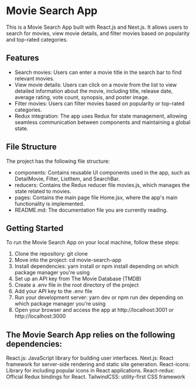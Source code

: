 # Movie Search App

This is a Movie Search App built with React.js and Next.js. It allows users to search for movies, view movie details, and filter movies based on popularity and top-rated categories.

## Features

- Search movies: Users can enter a movie title in the search bar to find relevant movies.
- View movie details: Users can click on a movie from the list to view detailed information about the movie, including title, release date, average rating, vote count, synopsis, and poster image.
- Filter movies: Users can filter movies based on popularity or top-rated categories.
- Redux integration: The app uses Redux for state management, allowing seamless communication between components and maintaining a global state.

## File Structure

The project has the following file structure:

- components: Contains reusable UI components used in the app, such as DetailMovie, Filter, ListItem, and SearchBar.
- reducers: Contains the Redux reducer file movies.js, which manages the state related to movies.
- pages: Contains the main page file Home.jsx, where the app's main functionality is implemented.
- README.md: The documentation file you are currently reading.

## Getting Started

To run the Movie Search App on your local machine, follow these steps:

1. Clone the repository: git clone <repository-url>
2. Move into the project: cd movie-search-app
3. Install dependencies: yarn install or npm install depending on which package manager you're using
4. Set up an API key from The Movie Database (TMDB)
5. Create a .env file in the root directory of the project
6. Add your API key to the .env file
7. Run your development server: yarn dev or npm run dev depending on which package manager you're using
8. Open your browser and access the app at http://localhost:3001 or http://localhost:3000

## The Movie Search App relies on the following dependencies:

React.js: JavaScript library for building user interfaces.
Next.js: React framework for server-side rendering and static site generation.
React-icons: Library for including popular icons in React applications.
React-redux: Official Redux bindings for React.
TailwindCSS: utility-first CSS framework
